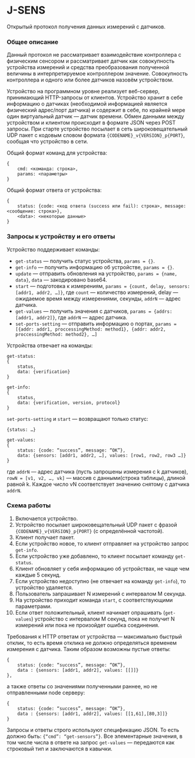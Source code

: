 # J-SENS
Открытый протокол получения данных измерений с датчиков.

### Общее описание

Данный протокол не рассматривает взаимодействие контроллера с физическим сенсором и рассматривает датчик как совокупность устройства измерений и средства преобразования полученной величины в интерпретируемое контроллером значение. Совокупность контроллера и одного или более датчиков назовём устройством.

Устройство на программном уровне реализует веб-сервер, принимающий HTTP-запросы от клиентов. Устройство хранит в себе информацию о датчиках (необходимой информацией является физический адрес/порт датчика) и содержит в себе, по крайней мере один виртуальный датчик — датчик времени. Обмен данными между устройством и клиентом происходит в формате JSON через POST запросы. При старте устройство посылает в сеть широковещательный UDP пакет c кодовым словом формата `{CODENAME}_v{VERSION}_p{PORT}`, сообщая что устройство в сети. 

Общий формат команд для устройства:
```
{
	cmd: <команда: строка>,
	params: <параметры>
}
```

Общий формат ответа от устройства:

```
{
	status: {code: <код ответа (success или fail): строка>, message: <сообщение: строка>},
	<data>: <некоторые данные>	
}
```

### Запросы к устройству и его ответы

Устройство поддерживает команды:
- `get-status` — получить статус устройства, `params = {}`.
- `get-info` — получить информацию об устройстве, `params = {}`.
- `update` — отправить обновления на устройство, `params = {name, data}`, `data` — закодировано base64.
- `start` — подготовка к измерениям, `params = {count, delay, sensors: [addr1, addr2, …]}`, где `count` — количество измерений, delay — ожидаемое время между измерениями, секунды, `addrN` — адрес датчика.
- `get-values` — получить значения с датчиков, `params = {addrs: [addr1, addr2]}`, где `addrN` — адрес датчика.
- `set-ports-setting` — отправить информацию о портах, `params = [{addr: addr1, proccessingMethod: method1}, {addr: addr2, proccessingMethod: method2}, …]`

Устройства отвечает на команды:

```
get-status:
{
	status,
	data: {verification}
}

get-info:
{
	status,
	data: {verification, version, protocol}
}
```

`set-ports-setting` и `start` — возвращают только статус:
```
{status: …}
```

```
get-values: 
{
	status: {code: “success”, message: “OK”},
	data: {sensors: [addr1, addr2, …], values: [row1, row2, row3 …]}
}
```

где `addrN` — адрес датчика (пусть запрошены измерения с k датчиков), 
`rowN = [v1, v2, …, vk]` — массив с данными(строка таблицы), длиной равной k. Каждое число vN соответствует значению снятому с датчика `addrN`.

### Схема работы

1. Включается устройство.
2. Устройство посылает широковещательный UDP пакет с фразой `{CODENAME}_v{VERSION}_p{PORT}` (с определённой частотой).
3. Клиент получает пакет.
4. Если устройство новое, то клиент отправляет на устройство запрос `get-info`.
5. Если устройство уже добавлено, то клиент посылает команду `get-status`.
6. Клиент обновляет у себя информацию об устройствах, не чаще чем каждые 5 секунд.
8. Если устройство недоступно (не отвечает на команду `get-info`), то устройство удаляется.
9. Пользователь запрашивает N измерений с интервалом M секунда.
10. На устройство приходит команда `start`, с соответствующими параметрами.
11. Если ответ положительный, клиент начинает опрашивать (`get-values`) устройство с интервалом M секунд, пока не получит N измерений или пока не произойдет ошибка соединения.

Требования к HTTP ответам от устройства — максимально быстрый отклик, то есть время отклика не должно определяться временем измерения с датчика. Таким образом возможны пустые ответы: 

```
{
	status: {code: “success”, message: “OK”},
	data : {sensors: [addr1, addr2], values: [[]]}
},
```

а также ответы со значениями полученными раннее, но не отправленными node серверу:

```
{
	status: {code: “success”, message: “OK”},
	data : {sensors: [addr1, addr2], values: [[1,61],[80,3]]}
}
```

Запросы и ответы строго используют спецификацию JSON. То есть должно быть: `{“cmd”: “get-sensors”}`. Все элементарные значения, в том числе числа в ответе на запрос `get-values` — передаются как строковый тип и заключаются в кавычки.
